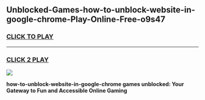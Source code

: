 
## Unblocked-Games-how-to-unblock-website-in-google-chrome-Play-Online-Free-o9s47
<h3>
<a href="https://premium76.site?title=how-to-unblock-website-in-google-chrome&ref=26A">CLICK TO PLAY</a></h3>
<hr>

<h3>
<a href="https://premium76.site?title=how-to-unblock-website-in-google-chrome&ref=26A">CLICK 2 PLAY</a>
  
</h3>

<a href="https://premium76.site?title=how-to-unblock-website-in-google-chrome&ref=26A"><img src="https://clearcache.store/games.png"></a>


**how-to-unblock-website-in-google-chrome games unblocked: Your Gateway to Fun and Accessible Online Gaming**
